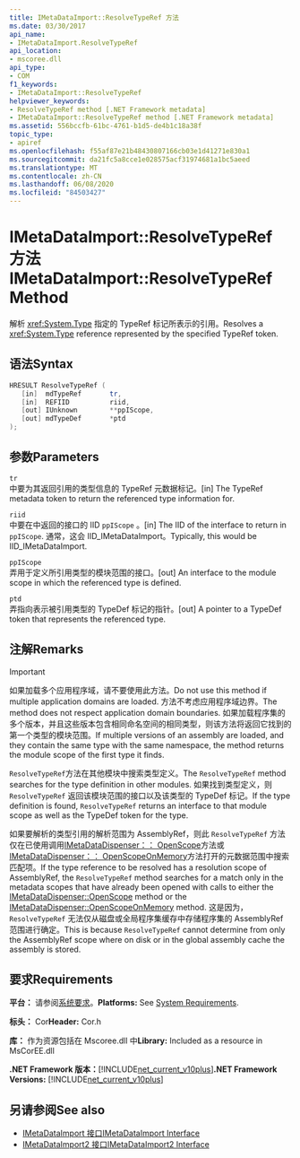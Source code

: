 ```yaml
---
title: IMetaDataImport::ResolveTypeRef 方法
ms.date: 03/30/2017
api_name:
- IMetaDataImport.ResolveTypeRef
api_location:
- mscoree.dll
api_type:
- COM
f1_keywords:
- IMetaDataImport::ResolveTypeRef
helpviewer_keywords:
- ResolveTypeRef method [.NET Framework metadata]
- IMetaDataImport::ResolveTypeRef method [.NET Framework metadata]
ms.assetid: 556bccfb-61bc-4761-b1d5-de4b1c18a38f
topic_type:
- apiref
ms.openlocfilehash: f55af87e21b48430807166cb03e1d41271e830a1
ms.sourcegitcommit: da21fc5a8cce1e028575acf31974681a1bc5aeed
ms.translationtype: MT
ms.contentlocale: zh-CN
ms.lasthandoff: 06/08/2020
ms.locfileid: "84503427"
---
```

# <a name="imetadataimportresolvetyperef-method"></a><span data-ttu-id="f81a1-102">IMetaDataImport::ResolveTypeRef 方法</span><span class="sxs-lookup"><span data-stu-id="f81a1-102">IMetaDataImport::ResolveTypeRef Method</span></span>
<span data-ttu-id="f81a1-103">解析 <xref:System.Type> 指定的 TypeRef 标记所表示的引用。</span><span class="sxs-lookup"><span data-stu-id="f81a1-103">Resolves a <xref:System.Type> reference represented by the specified TypeRef token.</span></span>  
  
## <a name="syntax"></a><span data-ttu-id="f81a1-104">语法</span><span class="sxs-lookup"><span data-stu-id="f81a1-104">Syntax</span></span>  
  
```cpp  
HRESULT ResolveTypeRef (  
   [in]  mdTypeRef       tr,  
   [in]  REFIID          riid,  
   [out] IUnknown        **ppIScope,  
   [out] mdTypeDef       *ptd  
);  
```  
  
## <a name="parameters"></a><span data-ttu-id="f81a1-105">参数</span><span class="sxs-lookup"><span data-stu-id="f81a1-105">Parameters</span></span>  
 `tr`  
 <span data-ttu-id="f81a1-106">中要为其返回引用的类型信息的 TypeRef 元数据标记。</span><span class="sxs-lookup"><span data-stu-id="f81a1-106">[in] The TypeRef metadata token to return the referenced type information for.</span></span>  
  
 `riid`  
 <span data-ttu-id="f81a1-107">中要在中返回的接口的 IID `ppIScope` 。</span><span class="sxs-lookup"><span data-stu-id="f81a1-107">[in] The IID of the interface to return in `ppIScope`.</span></span> <span data-ttu-id="f81a1-108">通常，这会 IID_IMetaDataImport。</span><span class="sxs-lookup"><span data-stu-id="f81a1-108">Typically, this would be IID_IMetaDataImport.</span></span>  
  
 `ppIScope`  
 <span data-ttu-id="f81a1-109">弄用于定义所引用类型的模块范围的接口。</span><span class="sxs-lookup"><span data-stu-id="f81a1-109">[out] An interface to the module scope in which the referenced type is defined.</span></span>  
  
 `ptd`  
 <span data-ttu-id="f81a1-110">弄指向表示被引用类型的 TypeDef 标记的指针。</span><span class="sxs-lookup"><span data-stu-id="f81a1-110">[out] A pointer to a TypeDef token that represents the referenced type.</span></span>  
  
## <a name="remarks"></a><span data-ttu-id="f81a1-111">注解</span><span class="sxs-lookup"><span data-stu-id="f81a1-111">Remarks</span></span>  
  
> [!IMPORTANT]
> <span data-ttu-id="f81a1-112">如果加载多个应用程序域，请不要使用此方法。</span><span class="sxs-lookup"><span data-stu-id="f81a1-112">Do not use this method if multiple application domains are loaded.</span></span> <span data-ttu-id="f81a1-113">方法不考虑应用程序域边界。</span><span class="sxs-lookup"><span data-stu-id="f81a1-113">The method does not respect application domain boundaries.</span></span> <span data-ttu-id="f81a1-114">如果加载程序集的多个版本，并且这些版本包含相同命名空间的相同类型，则该方法将返回它找到的第一个类型的模块范围。</span><span class="sxs-lookup"><span data-stu-id="f81a1-114">If multiple versions of an assembly are loaded, and they contain the same type with the same namespace, the method returns the module scope of the first type it finds.</span></span>  
  
 <span data-ttu-id="f81a1-115">`ResolveTypeRef`方法在其他模块中搜索类型定义。</span><span class="sxs-lookup"><span data-stu-id="f81a1-115">The `ResolveTypeRef` method searches for the type definition in other modules.</span></span> <span data-ttu-id="f81a1-116">如果找到类型定义，则 `ResolveTypeRef` 返回该模块范围的接口以及该类型的 TypeDef 标记。</span><span class="sxs-lookup"><span data-stu-id="f81a1-116">If the type definition is found, `ResolveTypeRef` returns an interface to that module scope as well as the TypeDef token for the type.</span></span>  
  
 <span data-ttu-id="f81a1-117">如果要解析的类型引用的解析范围为 AssemblyRef，则此 `ResolveTypeRef` 方法仅在已使用调用[IMetaDataDispenser：： OpenScope](imetadatadispenser-openscope-method.md)方法或[IMetaDataDispenser：： OpenScopeOnMemory](imetadatadispenser-openscopeonmemory-method.md)方法打开的元数据范围中搜索匹配项。</span><span class="sxs-lookup"><span data-stu-id="f81a1-117">If the type reference to be resolved has a resolution scope of AssemblyRef, the `ResolveTypeRef` method searches for a match only in the metadata scopes that have already been opened with calls to either the [IMetaDataDispenser::OpenScope](imetadatadispenser-openscope-method.md) method or the [IMetaDataDispenser::OpenScopeOnMemory](imetadatadispenser-openscopeonmemory-method.md) method.</span></span> <span data-ttu-id="f81a1-118">这是因为， `ResolveTypeRef` 无法仅从磁盘或全局程序集缓存中存储程序集的 AssemblyRef 范围进行确定。</span><span class="sxs-lookup"><span data-stu-id="f81a1-118">This is because `ResolveTypeRef` cannot determine from only the AssemblyRef scope where on disk or in the global assembly cache the assembly is stored.</span></span>  
  
## <a name="requirements"></a><span data-ttu-id="f81a1-119">要求</span><span class="sxs-lookup"><span data-stu-id="f81a1-119">Requirements</span></span>  
 <span data-ttu-id="f81a1-120">**平台：** 请参阅[系统要求](../../get-started/system-requirements.md)。</span><span class="sxs-lookup"><span data-stu-id="f81a1-120">**Platforms:** See [System Requirements](../../get-started/system-requirements.md).</span></span>  
  
 <span data-ttu-id="f81a1-121">**标头：** Cor</span><span class="sxs-lookup"><span data-stu-id="f81a1-121">**Header:** Cor.h</span></span>  
  
 <span data-ttu-id="f81a1-122">**库：** 作为资源包括在 Mscoree.dll 中</span><span class="sxs-lookup"><span data-stu-id="f81a1-122">**Library:** Included as a resource in MsCorEE.dll</span></span>  
  
 <span data-ttu-id="f81a1-123">**.NET Framework 版本：**[!INCLUDE[net_current_v10plus](../../../../includes/net-current-v10plus-md.md)]</span><span class="sxs-lookup"><span data-stu-id="f81a1-123">**.NET Framework Versions:** [!INCLUDE[net_current_v10plus](../../../../includes/net-current-v10plus-md.md)]</span></span>  
  
## <a name="see-also"></a><span data-ttu-id="f81a1-124">另请参阅</span><span class="sxs-lookup"><span data-stu-id="f81a1-124">See also</span></span>

- [<span data-ttu-id="f81a1-125">IMetaDataImport 接口</span><span class="sxs-lookup"><span data-stu-id="f81a1-125">IMetaDataImport Interface</span></span>](imetadataimport-interface.md)
- [<span data-ttu-id="f81a1-126">IMetaDataImport2 接口</span><span class="sxs-lookup"><span data-stu-id="f81a1-126">IMetaDataImport2 Interface</span></span>](imetadataimport2-interface.md)
